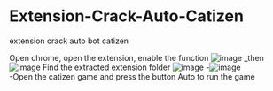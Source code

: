 # Extension-Crack-Auto-Catizen
extension crack auto bot catizen 

Open chrome, open the extension, enable the function
![image](https://github.com/user-attachments/assets/db04c3f9-b25f-4dfd-85d3-ab883fe12a2d)
_then
![image](https://github.com/user-attachments/assets/b1606af4-20a6-43e9-91f8-ea7c4c5b064d)
Find the extracted extension folder
![image](https://github.com/user-attachments/assets/32406455-66d6-46b4-b2e8-8131190a52bb)
-![image](https://github.com/user-attachments/assets/8d08794c-ed1c-45d4-a9a7-f335eaf0065d) 
</br>
-Open the catizen game and press the button Auto to run the game


